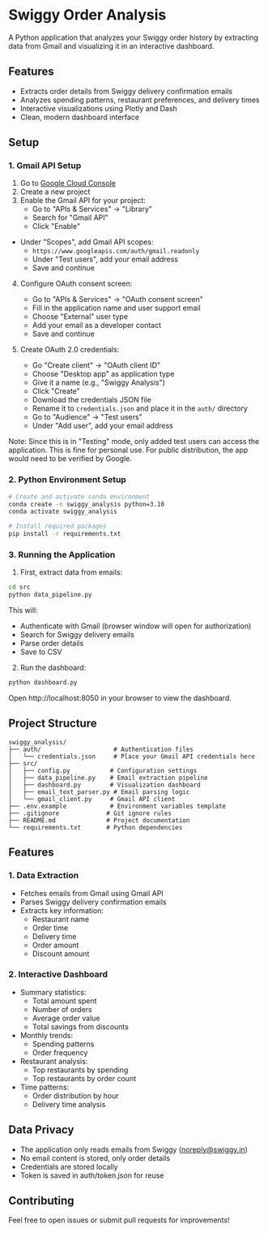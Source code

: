 # Swiggy Order Analysis

A Python application that analyzes your Swiggy order history by extracting data from Gmail and visualizing it in an interactive dashboard.

## Features
- Extracts order details from Swiggy delivery confirmation emails
- Analyzes spending patterns, restaurant preferences, and delivery times
- Interactive visualizations using Plotly and Dash
- Clean, modern dashboard interface

## Setup

### 1. Gmail API Setup
1. Go to [Google Cloud Console](https://console.cloud.google.com/)
2. Create a new project
3. Enable the Gmail API for your project:
   - Go to "APIs & Services" → "Library"
   - Search for "Gmail API"
   - Click "Enable"


- Under "Scopes", add Gmail API scopes:
     - `https://www.googleapis.com/auth/gmail.readonly`
   - Under "Test users", add your email address
   - Save and continue
 

4. Configure OAuth consent screen:
   - Go to "APIs & Services" → "OAuth consent screen"
   - Fill in the application name and user support email
   - Choose "External" user type
   - Add your email as a developer contact
   - Save and continue

5. Create OAuth 2.0 credentials:
   - Go "Create client" → "OAuth client ID"
   - Choose "Desktop app" as application type
   - Give it a name (e.g., "Swiggy Analysis")
   - Click "Create"
   - Download the credentials JSON file
   - Rename it to `credentials.json` and place it in the `auth/` directory
   - Go to "Audience" → "Test users" 
   - Under "Add user", add your email address 

Note: Since this is in "Testing" mode, only added test users can access the application. This is fine for personal use. For public distribution, the app would need to be verified by Google.

### 2. Python Environment Setup
```bash
# Create and activate conda environment
conda create -n swiggy_analysis python=3.10
conda activate swiggy_analysis

# Install required packages
pip install -r requirements.txt
```

### 3. Running the Application

1. First, extract data from emails:
```bash
cd src
python data_pipeline.py
```
This will:
- Authenticate with Gmail (browser window will open for authorization)
- Search for Swiggy delivery emails
- Parse order details
- Save to CSV

2. Run the dashboard:
```bash
python dashboard.py
```
Open http://localhost:8050 in your browser to view the dashboard.

## Project Structure
```
swiggy_analysis/
├── auth/                    # Authentication files
│   └── credentials.json     # Place your Gmail API credentials here
├── src/
│   ├── config.py           # Configuration settings
│   ├── data_pipeline.py    # Email extraction pipeline
│   ├── dashboard.py        # Visualization dashboard
│   ├── email_text_parser.py # Email parsing logic
│   └── gmail_client.py     # Gmail API client
├── .env.example            # Environment variables template
├── .gitignore             # Git ignore rules
├── README.md              # Project documentation
└── requirements.txt       # Python dependencies
```

## Features

### 1. Data Extraction
- Fetches emails from Gmail using Gmail API
- Parses Swiggy delivery confirmation emails
- Extracts key information:
  - Restaurant name
  - Order time
  - Delivery time
  - Order amount
  - Discount amount

### 2. Interactive Dashboard
- Summary statistics:
  - Total amount spent
  - Number of orders
  - Average order value
  - Total savings from discounts
- Monthly trends:
  - Spending patterns
  - Order frequency
- Restaurant analysis:
  - Top restaurants by spending
  - Top restaurants by order count
- Time patterns:
  - Order distribution by hour
  - Delivery time analysis

## Data Privacy
- The application only reads emails from Swiggy (noreply@swiggy.in)
- No email content is stored, only order details
- Credentials are stored locally
- Token is saved in auth/token.json for reuse

## Contributing
Feel free to open issues or submit pull requests for improvements!
